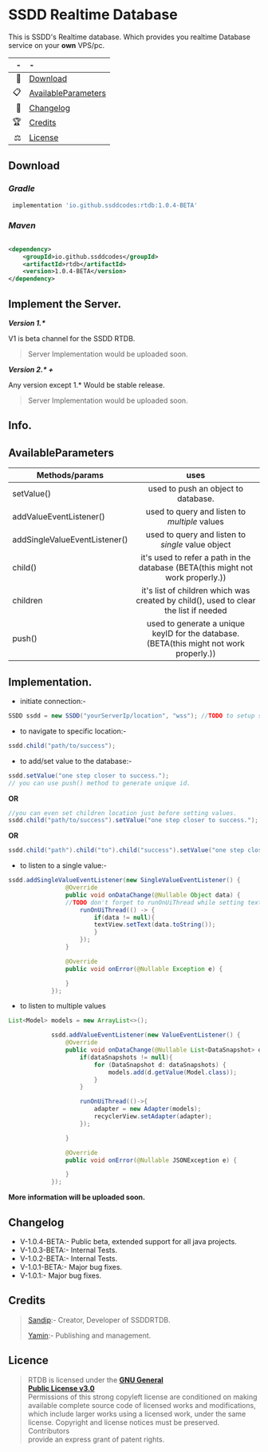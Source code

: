 # SSDD Realtime Database

This is SSDD's Realtime database. Which provides you realtime Database service on your **own** VPS/pc.

| -     | -                               |
| -----:|:------------------------------- |
| 📩    | [Download](#Download) |
| 📋    | [AvailableParameters](#AvailableParameters) |
| 🧾    | [Changelog](#Changelog)         |
| 🏆    | [Credits](#Credits)             |
| ⚖️    | [License](#License)             |

## Download

### *Gradle*

```groovy
 implementation 'io.github.ssddcodes:rtdb:1.0.4-BETA'
```

### *Maven*

```xml

<dependency>
    <groupId>io.github.ssddcodes</groupId>
    <artifactId>rtdb</artifactId>
    <version>1.0.4-BETA</version>
</dependency>
```

## Implement the Server.

___Version 1.*___

V1 is beta channel for the SSDD RTDB.
> Server Implementation would be uploaded soon.

___Version 2.* +___

Any version except 1.* Would be stable release.

> Server Implementation would be uploaded soon.

## Info.

## AvailableParameters

| **Methods/params** | **uses** |
| ------------------ | :------: |
| setValue()   | used to push an object to database. |
| addValueEventListener() |  used to query and listen to *multiple* values |
| addSingleValueEventListener() | used to query and listen to *single* value object |
| child() | it's used to refer a path in the database (BETA(this might not work properly.)) |
| children | it's list of children which was created by child(), used to clear the list if needed |
| push() | used to generate a unique keyID for the database.(BETA(this might not work properly.)) |

## Implementation.

* initiate connection:-

```java
SSDD ssdd = new SSDD("yourServerIp/location", "wss"); //TODO to setup server see method 1.
```

* to navigate to specific location:-

```java
ssdd.child("path/to/success");
```

* to add/set value to the database:-

```java
ssdd.setValue("one step closer to success."); 
// you can use push() method to generate unique id.
```

**OR**

```java
//you can even set children location just before setting values.
ssdd.child("path/to/success").setValue("one step closer to success.");
```

**OR**

```java
ssdd.child("path").child("to").child("success").setValue("one step closer to success.");
```

* to listen to a single value:-

```java
ssdd.addSingleValueEventListener(new SingleValueEventListener() {
                @Override
                public void onDataChange(@Nullable Object data) {
                //TODO don't forget to runOnUiThread while setting text to textviews or assigning adapter to recycler view or making toast.
                    runOnUiThread(() -> {
                        if(data != null){
                        textView.setText(data.toString());
                        }
                    });
                }

                @Override
                public void onError(@Nullable Exception e) {

                }
            });
   ```

* to listen to multiple values

```java
List<Model> models = new ArrayList<>();

            ssdd.addValueEventListener(new ValueEventListener() {
                @Override
                public void onDataChange(@Nullable List<DataSnapshot> dataSnapshots) {
                    if(dataSnapshots != null){
                        for (DataSnapshot d: dataSnapshots) {
                            models.add(d.getValue(Model.class));
                        }
                    }

                    runOnUiThread(()->{
                        adapter = new Adapter(models);
                        recyclerView.setAdapter(adapter);
                    });

                }

                @Override
                public void onError(@Nullable JSONException e) {

                }
            });
```

**More information will be uploaded soon.**

## Changelog
* V-1.0.4-BETA:- Public beta, extended support for all java projects. 
* V-1.0.3-BETA:- Internal Tests.
* V-1.0.2-BETA:- Internal Tests.
* V-1.0.1-BETA:- Major bug fixes. 
* V-1.0.1:- Major bug fixes. 

## Credits
> [Sandip](https://github.com/ssddcodes):- Creator, Developer of SSDDRTDB.
> 
> [Yamin](https://github.com/yamin8000):- Publishing and management.

## Licence

> RTDB is licensed under the **[GNU General  
> Public License v3.0](./LICENSE.md)**  
> Permissions of this strong copyleft license are conditioned on making  
> available complete source code of licensed works and modifications,  
> which include larger works using a licensed work, under the same  
> license. Copyright and license notices must be preserved. Contributors  
> provide an express grant of patent rights.
